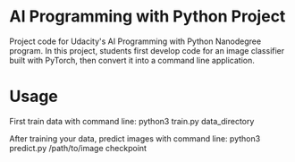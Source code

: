 # AI Programming with Python Project

Project code for Udacity's AI Programming with Python Nanodegree program. In this project, students first develop code for an image classifier built with PyTorch, then convert it into a command line application.


# Usage

First train data with command line:
python3 train.py data_directory

After training your data, predict images with command line:
python3 predict.py /path/to/image checkpoint
